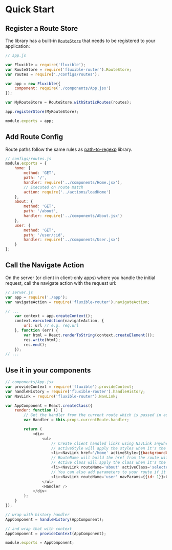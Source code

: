 # Quick Start

## Register a Route Store

The library has a built-in [`RouteStore`](../api/RouteStore.md) that needs to be registered to your application:

```js
// app.js

var Fluxible = require('fluxible');
var RouteStore = require('fluxible-router').RouteStore;
var routes = require('./configs/routes');

var app = new Fluxible({
    component: require('./components/App.jsx')
});

var MyRouteStore = RouteStore.withStaticRoutes(routes);

app.registerStore(MyRouteStore);

module.exports = app;
```

## Add Route Config

Route paths follow the same rules as [path-to-regexp](https://github.com/pillarjs/path-to-regexp) library.

```js
// configs/routes.js
module.exports = {
    home: {
        method: 'GET',
        path: '/',
        handler: require('../components/Home.jsx'),
        // Executed on route match
        action: require('../actions/loadHome')
    },
    about: {
        method: 'GET',
        path: '/about',
        handler: require('../components/About.jsx')
    },
    user: {
        method: 'GET',
        path: '/user/:id',
        handler: require('../components/User.jsx')
    }
};
```

## Call the Navigate Action

On the server (or client in client-only apps) where you handle the initial request, call the navigate action with the request url:

```js
// server.js
var app = require('./app');
var navigateAction = require('fluxible-router').navigateAction;

// ...
    var context = app.createContext();
    context.executeAction(navigateAction, {
        url: url // e.g. req.url
    }, function (err) {
        var html = React.renderToString(context.createElement());
        res.write(html);
        res.end();
    });
// ...
```

## Use it in your components

```js
// components/App.jsx
var provideContext = require('fluxible').provideContext;
var handleHistory = require('fluxible-router').handleHistory;
var NavLink = require('fluxible-router').NavLink;

var AppComponent = React.createClass({
    render: function () {
        // Get the handler from the current route which is passed in as prop
        var Handler = this.props.currentRoute.handler;

        return (
            <div>
                <ul>
                    // Create client handled links using NavLink anywhere in your application
                    // activeStyle will apply the styles when it's the current route
                    <li><NavLink href='/home' activeStyle={{backgroundColor: '#ccc'}}>Home</NavLink></li>
                    // RouteName will build the href from the route with the same name
                    // Active class will apply the class when it's the current route
                    <li><NavLink routeName='about' activeClass='selected'>About</NavLink></li>
                    // You can also add parameters to your route if it's a dynamic route
                    <li><NavLink routeName='user' navParams={{id: 1}}>User 1</NavLink></li>
                </ul>
                <Handler />
            </div>
        );
    }
});

// wrap with history handler
AppComponent = handleHistory(AppComponent);

// and wrap that with context
AppComponent = provideContext(AppComponent);

module.exports = AppComponent;
```
